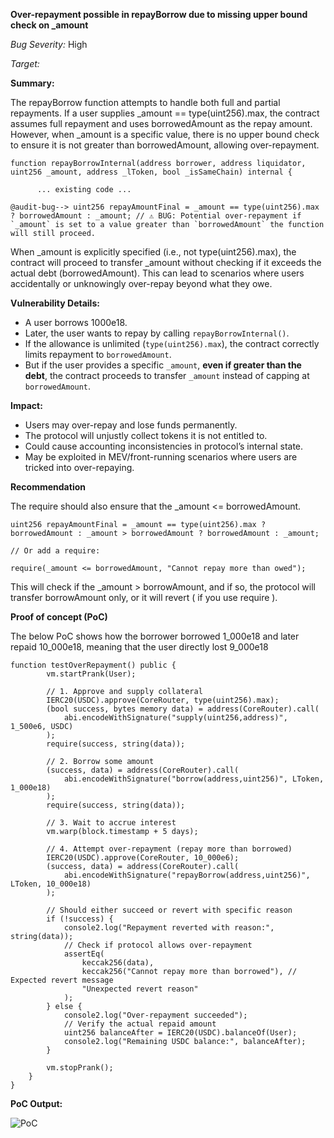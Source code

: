 **Over-repayment possible in repayBorrow due to missing upper bound check on _amount**

_Bug Severity:_ High

_Target:_


**Summary:**

The repayBorrow function attempts to handle both full and partial repayments. If a user supplies _amount == type(uint256).max, the contract assumes full repayment and uses borrowedAmount as the repay amount. However, when _amount is a specific value, there is no upper bound check to ensure it is not greater than borrowedAmount, allowing over-repayment.

```solidity
function repayBorrowInternal(address borrower, address liquidator, uint256 _amount, address _lToken, bool _isSameChain) internal {  
       
      ... existing code ...   
     
@audit-bug--> uint256 repayAmountFinal = _amount == type(uint256).max ? borrowedAmount : _amount; // ⚠️ BUG: Potential over-repayment if `_amount` is set to a value greater than `borrowedAmount` the function will still proceed.
```

When _amount is explicitly specified (i.e., not type(uint256).max), the contract will proceed to transfer _amount without checking if it exceeds the actual debt (borrowedAmount). This can lead to scenarios where users accidentally or unknowingly over-repay beyond what they owe.


**Vulnerability Details:**

- A user borrows 1000e18.
- Later, the user wants to repay by calling `repayBorrowInternal()`.
- If the allowance is unlimited (`type(uint256).max`), the contract correctly limits repayment to `borrowedAmount`.
- But if the user provides a specific `_amount`, **even if greater than the debt**, the contract proceeds to transfer `_amount` instead of capping at `borrowedAmount`.


**Impact:**

- Users may over-repay and lose funds permanently.
- The protocol will unjustly collect tokens it is not entitled to.
- Could cause accounting inconsistencies in protocol’s internal state.
- May be exploited in MEV/front-running scenarios where users are tricked into over-repaying.


**Recommendation**

The require should also ensure that the _amount <= borrowedAmount.

```solidity
uint256 repayAmountFinal = _amount == type(uint256).max ? borrowedAmount : _amount > borrowedAmount ? borrowedAmount : _amount;

// Or add a require:

require(_amount <= borrowedAmount, "Cannot repay more than owed");
```

This will check if the _amount > borrowAmount, and if so, the protocol will transfer borrowAmount only, or it will revert ( if you use require ).


**Proof of concept (PoC)**

The below PoC shows how the borrower borrowed 1_000e18 and later repaid 10_000e18, meaning that the user directly lost 9_000e18

```solidity
function testOverRepayment() public {
        vm.startPrank(User);
        
        // 1. Approve and supply collateral
        IERC20(USDC).approve(CoreRouter, type(uint256).max);
        (bool success, bytes memory data) = address(CoreRouter).call(
            abi.encodeWithSignature("supply(uint256,address)", 1_500e6, USDC)
        );
        require(success, string(data));
        
        // 2. Borrow some amount
        (success, data) = address(CoreRouter).call(
            abi.encodeWithSignature("borrow(address,uint256)", LToken, 1_000e18)
        );
        require(success, string(data));
        
        // 3. Wait to accrue interest
        vm.warp(block.timestamp + 5 days);
        
        // 4. Attempt over-repayment (repay more than borrowed)
        IERC20(USDC).approve(CoreRouter, 10_000e6);
        (success, data) = address(CoreRouter).call(
            abi.encodeWithSignature("repayBorrow(address,uint256)", LToken, 10_000e18)
        );
        
        // Should either succeed or revert with specific reason
        if (!success) {
            console2.log("Repayment reverted with reason:", string(data));
            // Check if protocol allows over-repayment
            assertEq(
                keccak256(data),
                keccak256("Cannot repay more than borrowed"), // Expected revert message
                "Unexpected revert reason"
            );
        } else {
            console2.log("Over-repayment succeeded");
            // Verify the actual repaid amount
            uint256 balanceAfter = IERC20(USDC).balanceOf(User);
            console2.log("Remaining USDC balance:", balanceAfter);
        }
        
        vm.stopPrank();
    }
}
```

**PoC Output:**

![PoC](https://github.com/user-attachments/assets/f7221988-244e-42e7-af3c-d5f0ad7c2285)
